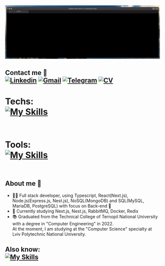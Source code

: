 ![](https://github.com/OlehKozii/OlehKozii/blob/main/Welcome.gif)<br />

<!-- ## <ins><b>❗️❗️:briefcase: Currently looking for a Full stack/Back-end/Front-end developer job❗️❗️</b></ins> -->
## Contact me :iphone: <br />[![Linkedin](https://img.shields.io/badge/LinkedIn-0077B5?style=for-the-badge&logo=linkedin&logoColor=white)](https://www.linkedin.com/in/oleh-kozii-239916251/) [![Gmail](https://img.shields.io/badge/Gmail-D14836?style=for-the-badge&logo=gmail&logoColor=white)](mailto:ukraine2342@gmail.com) [![Telegram](https://img.shields.io/badge/Telegram-2CA5E0?style=for-the-badge&logo=telegram&logoColor=white)](https://t.me/OlehProg) [![CV](https://img.shields.io/badge/bio.link-000000%7D?style=for-the-badge&logo=biolink&logoColor=white)](https://drive.google.com/file/d/1X3IAFBPC0uv-lvRU-jAIC2fo9teOuRO5/view?usp=sharing)<br />

# Techs:<br /> [![My Skills](https://skillicons.dev/icons?i=js,ts,react,sass,nodejs,express,nestjs,mongodb,postgres&theme=dark)](https://github.com/OlehKozii)<br /><br />

# Tools:<br /> [![My Skills](https://skillicons.dev/icons?i=linux,git,postman,docker,heroku,figma&theme=dark)](https://github.com/OlehKozii)<br /><br />


## About me 👋 <br />
- :man_technologist: Full stack developer, using Typescript, React(Next.js), Node.js(Express.js, Nest.js), NoSQL(MongoDB) and SQL(MySQL, MariaDB, PostgreSQL) with focus on Back-end :dizzy:<br />
- 🔎 Currently studying Next.js, Nest.js, RabbitMQ, Docker, Redis<br />
- :books: Graduated from the Technical College of Ternopil National University with a degree in "Computer Engineering" in 2022.<br />
At the moment, I am studying at the "Computer Science" specialty at Lviv Polytechnic National University.


## Also know:<br /> [![My Skills](https://skillicons.dev/icons?i=cpp,cs,java,py&theme=dark)](https://github.com/OlehKozii)
